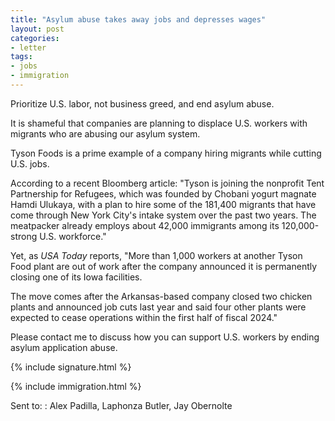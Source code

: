 ```yaml
---
title: "Asylum abuse takes away jobs and depresses wages"
layout: post
categories:
- letter
tags:
- jobs
- immigration
---
```


Prioritize U.S. labor, not business greed, and end asylum abuse.

It is shameful that companies are planning to displace U.S. workers with migrants who are abusing our asylum system.

Tyson Foods is a prime example of a company hiring migrants while cutting U.S. jobs.

According to a recent Bloomberg article: "Tyson is joining the nonprofit Tent Partnership for Refugees, which was founded by Chobani yogurt magnate Hamdi Ulukaya, with a plan to hire some of the 181,400 migrants that have come through New York City's intake system over the past two years. The meatpacker already employs about 42,000 immigrants among its 120,000-strong U.S. workforce."

Yet, as *USA Today* reports, "More than 1,000 workers at another Tyson Food plant are out of work after the company announced it is permanently closing one of its Iowa facilities.

The move comes after the Arkansas-based company closed two chicken plants and announced job cuts last year and said four other plants were expected to cease operations within the first half of fiscal 2024."

Please contact me to discuss how you can support U.S. workers by ending asylum application abuse.

{% include signature.html %}

{% include immigration.html %}

Sent to:
: Alex Padilla, Laphonza Butler, Jay Obernolte
